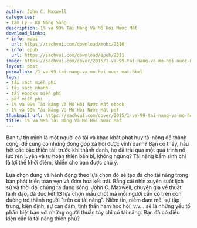 ```yaml
---
author: John C. Maxwell
categories:
- Tâm Lý - Kỹ Năng Sống
description: 1% và 99% Tài Năng Và Mồ Hôi Nước Mắt
download_links:
- info: mobi
  url: https://sachvui.com/download/mobi/2310
- info: epub
  url: https://sachvui.com/download/epub/2311
image: https://sachvui.com/cover/2015/1-va-99-tai-nang-va-mo-hoi-nuoc-mat.jpg
layout: post
permalink: /1-va-99-tai-nang-va-mo-hoi-nuoc-mat.html
tags:
- tải sách miễn phí
- tải sách nhanh
- tải ebooks miễn phí
- pdf miễn phí
- 1% và 99% Tài Năng Và Mồ Hôi Nước Mắt ebook
- 1% và 99% Tài Năng Và Mồ Hôi Nước Mắt pdf
thumbnail_url: https://sachvui.com/cover/2015/1-va-99-tai-nang-va-mo-hoi-nuoc-mat.jpg
title: 1% và 99% Tài Năng Và Mồ Hôi Nước Mắt
---
```


 <div class="item-desc text-justify"> <p>Bạn tự tin mình là một người có tài và khao khát phát huy tài năng để thành công, để củng có những đóng góp xã hội được vinh danh? Bạn có thấy, hầu hết các bậc thiên tài, trước khi thành danh, họ đã trải qua một quá trình nổ lực rèn luyện và tự hoàn thiện bền bỉ, không ngừng? Tài năng bẩm sinh chỉ là lợi thế khởi điểm, khiến cho bạn được chú ý.<br><br>Lựa chọn đúng và hành động theo lựa chọn đó sẽ tạo đà cho tài năng trong bạn phát triển toàn vẹn và đơm hoa kết trái. Bằng cái nhìn xuyên suốt lịch sử và thời đại chúng ta đang sống, John C. Maxwell, chuyên gia về thuật lãnh đạo, đã đúc kết 13 lựa chọn mấu chốt mà mỗi người cần có trên con đường trở thành người "trên cả tài năng". Niềm tin, niềm đam mê, sự tập trung, kiên định, sự can đảm, tinh thần ham học hỏi, v.v... sẽ là những yếu tố phân biệt bạn với những người thuần túy chỉ có tài năng. Bạn đã có điều kiện cần là tài năng thiên phú?<br> </p> </div>